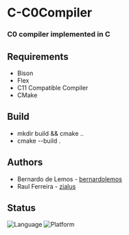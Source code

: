 # C-C0Compiler
### C0 compiler implemented in C

## Requirements

- Bison
- Flex
- C11 Compatible Compiler
- CMake

## Build

- mkdir build && cmake ..
- cmake --build .

## Authors

- Bernardo de Lemos - [bernardolemos](https://github.com/bernardolemos)
- Raul Ferreira - [zialus](https://github.com/zialus)

## Status
![Language][language-badge]
![Platform][platform-badge]

[language-badge]: https://img.shields.io/badge/C-11-red.svg
[platform-badge]: https://img.shields.io/badge/Platforms-macOS%20--%20Linux%20--%20Windows-green.svg
